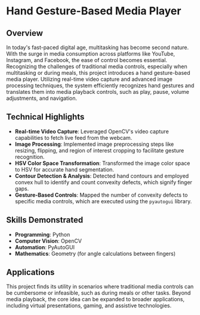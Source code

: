 # Hand Gesture-Based Media Player

## Overview
In today's fast-paced digital age, multitasking has become second nature. With the surge in media consumption across platforms like YouTube, Instagram, and Facebook, the ease of control becomes essential. Recognizing the challenges of traditional media controls, especially when multitasking or during meals, this project introduces a hand gesture-based media player. Utilizing real-time video capture and advanced image processing techniques, the system efficiently recognizes hand gestures and translates them into media playback controls, such as play, pause, volume adjustments, and navigation.

## Technical Highlights

- **Real-time Video Capture**: Leveraged OpenCV's video capture capabilities to fetch live feed from the webcam.
- **Image Processing**: Implemented image preprocessing steps like resizing, flipping, and region of interest cropping to facilitate gesture recognition.
- **HSV Color Space Transformation**: Transformed the image color space to HSV for accurate hand segmentation.
- **Contour Detection & Analysis**: Detected hand contours and employed convex hull to identify and count convexity defects, which signify finger gaps.
- **Gesture-Based Controls**: Mapped the number of convexity defects to specific media controls, which are executed using the `pyautogui` library.

## Skills Demonstrated

- **Programming**: Python
- **Computer Vision**: OpenCV
- **Automation**: PyAutoGUI
- **Mathematics**: Geometry (for angle calculations between fingers)

## Applications
This project finds its utility in scenarios where traditional media controls can be cumbersome or infeasible, such as during meals or other tasks. Beyond media playback, the core idea can be expanded to broader applications, including virtual presentations, gaming, and assistive technologies.
